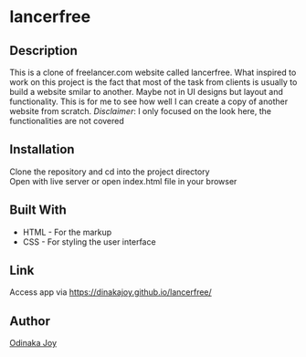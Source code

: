 # lancerfree

## Description
This is a clone of freelancer.com website called lancerfree. What inspired to work on this project is the fact that most of the task from clients is usually to build a website smilar to another. Maybe not in UI designs but layout and functionality. This is for me to see how well I can create a copy of another website from scratch. *Disclaimer*: I only focused on the look here, the functionalities are not covered

## Installation
Clone the repository and cd into the project directory  
Open with live server or open index.html file in your browser  

## Built With
* HTML - For the markup
* CSS - For styling the user interface

## Link
Access app via https://dinakajoy.github.io/lancerfree/

## Author
[Odinaka Joy](http://www.dinakajoy.com)
